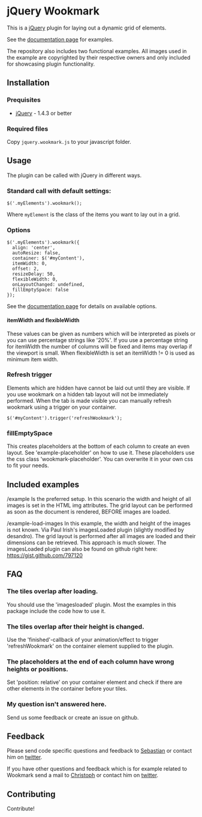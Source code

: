 jQuery Wookmark
===============

This is a [jQuery](http://www.jquery.com) plugin for laying out a dynamic grid of elements.

See the [documentation page](http://www.wookmark.com/jquery-plugin) for examples.

The repository also includes two functional examples. All images used in the example are copyrighted 
by their respective owners and only included for showcasing plugin functionality.


Installation
------------

### Prequisites

 * [jQuery](http://www.jquery.com) - 1.4.3 or better
 
### Required files

Copy `jquery.wookmark.js` to your javascript folder.


Usage
-----

The plugin can be called with jQuery in different ways.
    
### Standard call with default settings:

    $('.myElements').wookmark();
    
Where `myElement` is the class of the items you want to lay out in a grid.

### Options

    $('.myElements').wookmark({
      align: 'center',
      autoResize: false,
      container: $('#myContent'),
      itemWidth: 0,
      offset: 2,
      resizeDelay: 50,
      flexibleWidth: 0,
      onLayoutChanged: undefined,
      fillEmptySpace: false
    });

See the [documentation page](http://www.wookmark.com/jquery-plugin) for details on available options.

#### itemWidth and flexibleWidth

These values can be given as numbers which will be interpreted as pixels or you can use percentage strings like '20%'. 
If you use a percentage string for itemWidth the number of columns will be fixed and items may overlap if the viewport is small.
When flexibleWidth is set an itemWidth != 0 is used as minimum item width.

### Refresh trigger

Elements which are hidden have cannot be laid out until they are visible. If you use wookmark on a hidden tab layout will not be immediately performed. When the tab is made visible you can manually refresh wookmark using a trigger on your container.

    $('#myContent').trigger('refreshWookmark');

### fillEmptySpace

This creates placeholders at the bottom of each column to create an even layout. See 'example-placeholder' on how to use it. These placeholders use the css class 'wookmark-placeholder'. You can overwrite it in your own css to fit your needs.

Included examples
-----------------

/example
Is the preferred setup. In this scenario the width and height of all images is set in the HTML img attributes. 
The grid layout can be performed as soon as the document is rendered, BEFORE images are loaded.

/example-load-images
In this example, the width and height of the images is not known. Via Paul Irish's imagesLoaded plugin (slightly
modified by desandro). The grid layout is performed after all images are loaded and their dimensions can be
retrieved. This approach is much slower. The imagesLoaded plugin can also be found on github right here:
https://gist.github.com/797120


FAQ
--------

### The tiles overlap after loading.

You should use the 'imagesloaded' plugin. Most the examples in this package include the code how to use it.

### The tiles overlap after their height is changed.

Use the 'finished'-callback of your animation/effect to trigger 'refreshWookmark' on the container element supplied to the plugin.

### The placeholders at the end of each column have wrong heights or positions.

Set 'position: relative' on your container element and check if there are other elements in the container before your tiles.

### My question isn't answered here.

Send us some feedback or create an issue on github.

Feedback
--------

Please send code specific questions and feedback to [Sebastian](mailto:sebastian@helzle.net) or contact him on [twitter](http://twitter.com/sebobo). 

If you have other questions and feedback which is for example related to Wookmark send a mail to [Christoph](mailto:chri@sto.ph) or contact him on [twitter](https://twitter.com/gbks).

Contributing
------------

Contribute!

